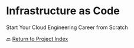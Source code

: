# Infrastructure as Code
Start Your Cloud Engineering Career from Scratch

🔙 [Return to Project Index](https://github.com/mikepfeiffer/cloud-career-playbook)